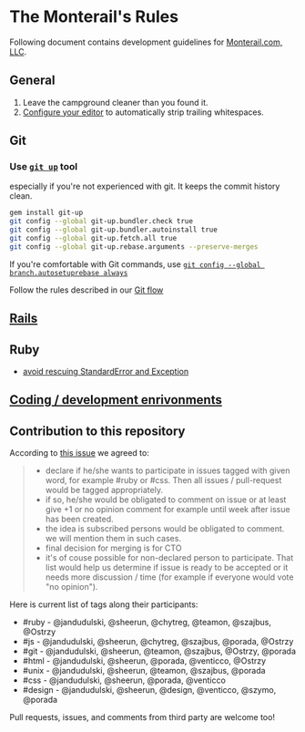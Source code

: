 The Monterail's Rules
=====

Following document contains development guidelines for [Monterail.com, LLC](http://monterail.com).

## General

1. Leave the campground cleaner than you found it.
2. [Configure your editor](https://gist.github.com/4451806) to automatically strip trailing whitespaces.

## Git

### Use [`git up`](https://github.com/aanand/git-up) tool

especially if you're not experienced with git. It keeps the commit history clean.

```bash
gem install git-up
git config --global git-up.bundler.check true
git config --global git-up.bundler.autoinstall true
git config --global git-up.fetch.all true
git config --global git-up.rebase.arguments --preserve-merges
```

If you're comfortable with Git commands, use [`git config --global branch.autosetuprebase always`](http://blog.aplikacja.info/2010/11/git-pull-rebase-by-default/)

Follow the rules described in our [Git flow](git.md)

## [Rails](rails.md)

## Ruby
* [avoid rescuing StandardError and Exception](http://stackoverflow.com/questions/10048173/why-is-it-bad-style-to-rescue-exception-e-in-ruby#answer-10048406)

## [Coding / development enrivonments](toolbox.md)

## Contribution to this repository

According to [this issue](https://github.com/monterail/rules/issues/25) we agreed to:

> * declare if he/she wants to participate in issues tagged with given word, for example #ruby or #css. Then all issues / pull-request would be tagged appropriately.
> * if so, he/she would be obligated to comment on issue or at least give +1 or no opinion comment for example until week after issue has been created.
> * the idea is subscribed persons would be obligated to comment. we will mention them in such cases.
> * final decision for merging is for CTO
> * it's of couse possible for non-declared person to participate. That list would help us determine if issue is ready to be accepted or it needs more discussion / time (for example if everyone would vote "no opinion").

Here is current list of tags along their participants:

* #ruby - @jandudulski, @sheerun, @chytreg, @teamon, @szajbus, @Ostrzy
* #js - @jandudulski, @sheerun, @chytreg, @szajbus, @porada, @Ostrzy
* #git - @jandudulski, @sheerun, @teamon, @szajbus, @Ostrzy, @porada
* #html - @jandudulski, @sheerun, @porada, @venticco, @Ostrzy
* #unix - @jandudulski, @sheerun, @teamon, @szajbus, @porada
* #css - @jandudulski, @sheerun, @porada, @venticco
* #design -  @jandudulski, @sheerun, @design, @venticco, @szymo, @porada

Pull requests, issues, and comments from third party are welcome too!

